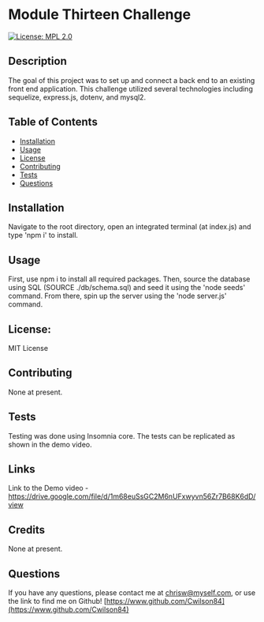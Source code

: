 
# Module Thirteen Challenge
[![License: MPL 2.0](https://img.shields.io/badge/License-MPL_2.0-brightgreen.svg)](https://opensource.org/licenses/MPL-2.0)

## Description

The goal of this project was to set up and connect a back end to an existing front end application. This challenge utilized several technologies including sequelize, express.js, dotenv, and mysql2.

## Table of Contents

* [Installation](#installation)
* [Usage](#usage)
* [License](#license)
* [Contributing](#contributing)
* [Tests](#tests)
* [Questions](#questions)

## Installation

Navigate to the root directory, open an integrated terminal (at index.js) and type 'npm i' to install. 

## Usage

First, use npm i to install all required packages.  Then, source the database using SQL (SOURCE ./db/schema.sql) and seed it using the 'node seeds' command. From there, spin up the server using the 'node server.js' command.

## License: 
MIT License

## Contributing

None at present.

## Tests

Testing was done using Insomnia core. The tests can be replicated as shown in the demo video.

## Links

Link to the Demo video - https://drive.google.com/file/d/1m68euSsGC2M6nUFxwyvn56Zr7B68K6dD/view 

## Credits

None at present. 


## Questions

If you have any questions, please contact me at chrisw@myself.com, or use the link to find me on Github! [https://www.github.com/Cwilson84](https://www.github.com/Cwilson84)
